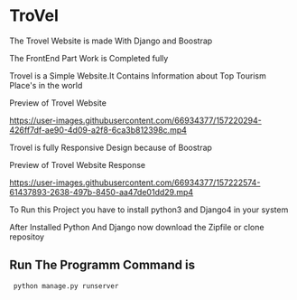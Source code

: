 # TroVel

The Trovel Website is made With Django and Boostrap 

The FrontEnd Part Work is Completed fully

Trovel is a Simple Website.It Contains Information about Top Tourism Place's in the world

Preview of Trovel Website

https://user-images.githubusercontent.com/66934377/157220294-426ff7df-ae90-4d09-a2f8-6ca3b812398c.mp4

Trovel is fully Responsive Design because of Boostrap

Preview of Trovel Website Response

https://user-images.githubusercontent.com/66934377/157222574-61437893-2638-497b-8450-aa47de01dd29.mp4

To Run this Project you have to install python3 and Django4 in your system

After Installed Python And Django now download the Zipfile or clone 
repositoy 

## Run The Programm Command is
```bash
 python manage.py runserver
```

